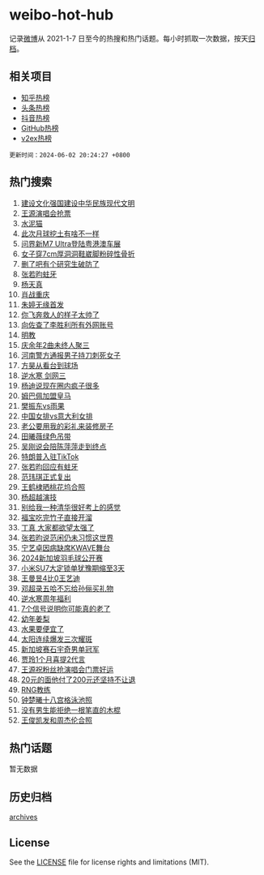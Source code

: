 # weibo-hot-hub

记录[微博](https://www.weibo.com)从 2021-1-7 日至今的热搜和热门话题。每小时抓取一次数据，按天[归档](archives)。

## 相关项目

- [知乎热榜](https://github.com/lonnyzhang423/zhihu-hot-hub)
- [头条热榜](https://github.com/lonnyzhang423/toutiao-hot-hub)
- [抖音热榜](https://github.com/lonnyzhang423/douyin-hot-hub)
- [GitHub热榜](https://github.com/lonnyzhang423/github-hot-hub)
- [v2ex热榜](https://github.com/lonnyzhang423/v2ex-hot-hub)


`更新时间：2024-06-02 20:24:27 +0800`

## 热门搜索

1. [建设文化强国建设中华民族现代文明](https://m.weibo.cn/search?containerid=100103type%3D1%26t%3D10%26q%3D%23%E5%BB%BA%E8%AE%BE%E6%96%87%E5%8C%96%E5%BC%BA%E5%9B%BD%E5%BB%BA%E8%AE%BE%E4%B8%AD%E5%8D%8E%E6%B0%91%E6%97%8F%E7%8E%B0%E4%BB%A3%E6%96%87%E6%98%8E%23&stream_entry_id=51&isnewpage=1&extparam=seat%3D1%26dgr%3D0%26filter_type%3Drealtimehot%26stream_entry_id%3D51%26c_type%3D51%26pos%3D0%26q%3D%2523%25E5%25BB%25BA%25E8%25AE%25BE%25E6%2596%2587%25E5%258C%2596%25E5%25BC%25BA%25E5%259B%25BD%25E5%25BB%25BA%25E8%25AE%25BE%25E4%25B8%25AD%25E5%258D%258E%25E6%25B0%2591%25E6%2597%258F%25E7%258E%25B0%25E4%25BB%25A3%25E6%2596%2587%25E6%2598%258E%2523%26cate%3D10103%26display_time%3D1717331065%26pre_seqid%3D171733106571802357708)
1. [王源演唱会抢票](https://m.weibo.cn/search?containerid=100103type%3D1%26t%3D10%26q%3D%E7%8E%8B%E6%BA%90%E6%BC%94%E5%94%B1%E4%BC%9A%E6%8A%A2%E7%A5%A8&stream_entry_id=31&isnewpage=1&extparam=seat%3D1%26filter_type%3Drealtimehot%26c_type%3D31%26lcate%3D5001%26cate%3D5001%26realpos%3D1%26band_rank%3D1%26q%3D%25E7%258E%258B%25E6%25BA%2590%25E6%25BC%2594%25E5%2594%25B1%25E4%25BC%259A%25E6%258A%25A2%25E7%25A5%25A8%26stream_entry_id%3D31%26pos%3D0%26dgr%3D0%26flag%3D1%26display_time%3D1717331065%26pre_seqid%3D171733106571802357708)
1. [水泥猫](https://m.weibo.cn/search?containerid=100103type%3D1%26t%3D10%26q%3D%E6%B0%B4%E6%B3%A5%E7%8C%AB&stream_entry_id=31&isnewpage=1&extparam=seat%3D1%26filter_type%3Drealtimehot%26c_type%3D31%26lcate%3D5001%26cate%3D5001%26realpos%3D2%26band_rank%3D2%26q%3D%25E6%25B0%25B4%25E6%25B3%25A5%25E7%258C%25AB%26stream_entry_id%3D31%26pos%3D1%26dgr%3D0%26flag%3D1%26display_time%3D1717331065%26pre_seqid%3D171733106571802357708)
1. [此次月球挖土有啥不一样](https://m.weibo.cn/search?containerid=100103type%3D1%26t%3D10%26q%3D%23%E6%AD%A4%E6%AC%A1%E6%9C%88%E7%90%83%E6%8C%96%E5%9C%9F%E6%9C%89%E5%95%A5%E4%B8%8D%E4%B8%80%E6%A0%B7%23&stream_entry_id=31&isnewpage=1&extparam=seat%3D1%26filter_type%3Drealtimehot%26c_type%3D31%26lcate%3D5001%26cate%3D5001%26realpos%3D3%26band_rank%3D3%26q%3D%2523%25E6%25AD%25A4%25E6%25AC%25A1%25E6%259C%2588%25E7%2590%2583%25E6%258C%2596%25E5%259C%259F%25E6%259C%2589%25E5%2595%25A5%25E4%25B8%258D%25E4%25B8%2580%25E6%25A0%25B7%2523%26stream_entry_id%3D31%26pos%3D2%26dgr%3D0%26flag%3D0%26display_time%3D1717331065%26pre_seqid%3D171733106571802357708)
1. [问界新M7 Ultra登陆粤港澳车展](https://m.weibo.cn/search?containerid=100103type%3D1%26t%3D10%26q%3D%23%E9%97%AE%E7%95%8C%E6%96%B0M7+Ultra%E7%99%BB%E9%99%86%E7%B2%A4%E6%B8%AF%E6%BE%B3%E8%BD%A6%E5%B1%95%23&stream_entry_id=31&isnewpage=1&extparam=seat%3D1%26filter_type%3Drealtimehot%26c_type%3D31%26lcate%3D5001%26cate%3D5001%26dgr%3D0%26band_rank%3D4%26q%3D%2523%25E9%2597%25AE%25E7%2595%258C%25E6%2596%25B0M7%2520Ultra%25E7%2599%25BB%25E9%2599%2586%25E7%25B2%25A4%25E6%25B8%25AF%25E6%25BE%25B3%25E8%25BD%25A6%25E5%25B1%2595%2523%26stream_entry_id%3D31%26is_ad_pos%3D1%26adid%3D240314%26pos%3D3%26topic_ad%3D1%26display_time%3D1717331065%26pre_seqid%3D171733106571802357708)
1. [女子穿7cm厚洞洞鞋崴脚粉碎性骨折](https://m.weibo.cn/search?containerid=100103type%3D1%26t%3D10%26q%3D%23%E5%A5%B3%E5%AD%90%E7%A9%BF7cm%E5%8E%9A%E6%B4%9E%E6%B4%9E%E9%9E%8B%E5%B4%B4%E8%84%9A%E7%B2%89%E7%A2%8E%E6%80%A7%E9%AA%A8%E6%8A%98%23&stream_entry_id=31&isnewpage=1&extparam=seat%3D1%26filter_type%3Drealtimehot%26c_type%3D31%26lcate%3D5001%26cate%3D5001%26realpos%3D4%26band_rank%3D4%26q%3D%2523%25E5%25A5%25B3%25E5%25AD%2590%25E7%25A9%25BF7cm%25E5%258E%259A%25E6%25B4%259E%25E6%25B4%259E%25E9%259E%258B%25E5%25B4%25B4%25E8%2584%259A%25E7%25B2%2589%25E7%25A2%258E%25E6%2580%25A7%25E9%25AA%25A8%25E6%258A%2598%2523%26stream_entry_id%3D31%26pos%3D4%26dgr%3D0%26flag%3D1%26display_time%3D1717331065%26pre_seqid%3D171733106571802357708)
1. [删了吧有个研究生破防了](https://m.weibo.cn/search?containerid=100103type%3D1%26t%3D10%26q%3D%23%E5%88%A0%E4%BA%86%E5%90%A7%E6%9C%89%E4%B8%AA%E7%A0%94%E7%A9%B6%E7%94%9F%E7%A0%B4%E9%98%B2%E4%BA%86%23&stream_entry_id=31&isnewpage=1&extparam=seat%3D1%26filter_type%3Drealtimehot%26c_type%3D31%26lcate%3D5001%26cate%3D5001%26realpos%3D5%26band_rank%3D5%26q%3D%2523%25E5%2588%25A0%25E4%25BA%2586%25E5%2590%25A7%25E6%259C%2589%25E4%25B8%25AA%25E7%25A0%2594%25E7%25A9%25B6%25E7%2594%259F%25E7%25A0%25B4%25E9%2598%25B2%25E4%25BA%2586%2523%26stream_entry_id%3D31%26pos%3D5%26dgr%3D0%26flag%3D2%26display_time%3D1717331065%26pre_seqid%3D171733106571802357708)
1. [张若昀蛀牙](https://m.weibo.cn/search?containerid=100103type%3D1%26t%3D10%26q%3D%23%E5%BC%A0%E8%8B%A5%E6%98%80%E8%9B%80%E7%89%99%23&stream_entry_id=31&isnewpage=1&extparam=seat%3D1%26filter_type%3Drealtimehot%26c_type%3D31%26lcate%3D5001%26cate%3D5001%26realpos%3D6%26band_rank%3D6%26q%3D%2523%25E5%25BC%25A0%25E8%258B%25A5%25E6%2598%2580%25E8%259B%2580%25E7%2589%2599%2523%26stream_entry_id%3D31%26pos%3D6%26dgr%3D0%26flag%3D0%26display_time%3D1717331065%26pre_seqid%3D171733106571802357708)
1. [杨天真](https://m.weibo.cn/search?containerid=100103type%3D1%26t%3D10%26q%3D%E6%9D%A8%E5%A4%A9%E7%9C%9F&stream_entry_id=31&isnewpage=1&extparam=seat%3D1%26filter_type%3Drealtimehot%26c_type%3D31%26lcate%3D5001%26cate%3D5001%26realpos%3D7%26band_rank%3D7%26q%3D%25E6%259D%25A8%25E5%25A4%25A9%25E7%259C%259F%26stream_entry_id%3D31%26pos%3D7%26dgr%3D0%26flag%3D1%26display_time%3D1717331065%26pre_seqid%3D171733106571802357708)
1. [肖战重庆](https://m.weibo.cn/search?containerid=100103type%3D1%26t%3D10%26q%3D%E8%82%96%E6%88%98%E9%87%8D%E5%BA%86&stream_entry_id=31&isnewpage=1&extparam=seat%3D1%26filter_type%3Drealtimehot%26c_type%3D31%26lcate%3D5001%26cate%3D5001%26realpos%3D8%26band_rank%3D8%26q%3D%25E8%2582%2596%25E6%2588%2598%25E9%2587%258D%25E5%25BA%2586%26stream_entry_id%3D31%26pos%3D8%26dgr%3D0%26flag%3D0%26display_time%3D1717331065%26pre_seqid%3D171733106571802357708)
1. [朱婷无缘首发](https://m.weibo.cn/search?containerid=100103type%3D1%26t%3D10%26q%3D%23%E6%9C%B1%E5%A9%B7%E6%97%A0%E7%BC%98%E9%A6%96%E5%8F%91%23&stream_entry_id=31&isnewpage=1&extparam=seat%3D1%26filter_type%3Drealtimehot%26c_type%3D31%26lcate%3D5001%26cate%3D5001%26realpos%3D9%26band_rank%3D9%26q%3D%2523%25E6%259C%25B1%25E5%25A9%25B7%25E6%2597%25A0%25E7%25BC%2598%25E9%25A6%2596%25E5%258F%2591%2523%26stream_entry_id%3D31%26pos%3D9%26dgr%3D0%26flag%3D1%26display_time%3D1717331065%26pre_seqid%3D171733106571802357708)
1. [你飞奔救人的样子太帅了](https://m.weibo.cn/search?containerid=100103type%3D1%26t%3D10%26q%3D%23%E4%BD%A0%E9%A3%9E%E5%A5%94%E6%95%91%E4%BA%BA%E7%9A%84%E6%A0%B7%E5%AD%90%E5%A4%AA%E5%B8%85%E4%BA%86%23&stream_entry_id=31&isnewpage=1&extparam=seat%3D1%26filter_type%3Drealtimehot%26c_type%3D31%26lcate%3D5001%26cate%3D5001%26realpos%3D10%26band_rank%3D10%26q%3D%2523%25E4%25BD%25A0%25E9%25A3%259E%25E5%25A5%2594%25E6%2595%2591%25E4%25BA%25BA%25E7%259A%2584%25E6%25A0%25B7%25E5%25AD%2590%25E5%25A4%25AA%25E5%25B8%2585%25E4%25BA%2586%2523%26stream_entry_id%3D31%26pos%3D10%26dgr%3D0%26flag%3D32768%26display_time%3D1717331065%26pre_seqid%3D171733106571802357708)
1. [向佐查了李胜利所有外网账号](https://m.weibo.cn/search?containerid=100103type%3D1%26t%3D10%26q%3D%23%E5%90%91%E4%BD%90%E6%9F%A5%E4%BA%86%E6%9D%8E%E8%83%9C%E5%88%A9%E6%89%80%E6%9C%89%E5%A4%96%E7%BD%91%E8%B4%A6%E5%8F%B7%23&stream_entry_id=31&isnewpage=1&extparam=seat%3D1%26filter_type%3Drealtimehot%26c_type%3D31%26lcate%3D5001%26cate%3D5001%26realpos%3D11%26band_rank%3D11%26q%3D%2523%25E5%2590%2591%25E4%25BD%2590%25E6%259F%25A5%25E4%25BA%2586%25E6%259D%258E%25E8%2583%259C%25E5%2588%25A9%25E6%2589%2580%25E6%259C%2589%25E5%25A4%2596%25E7%25BD%2591%25E8%25B4%25A6%25E5%258F%25B7%2523%26stream_entry_id%3D31%26pos%3D11%26dgr%3D0%26flag%3D2%26display_time%3D1717331065%26pre_seqid%3D171733106571802357708)
1. [明教](https://m.weibo.cn/search?containerid=100103type%3D1%26t%3D10%26q%3D%E6%98%8E%E6%95%99&stream_entry_id=31&isnewpage=1&extparam=seat%3D1%26filter_type%3Drealtimehot%26c_type%3D31%26lcate%3D5001%26cate%3D5001%26realpos%3D12%26band_rank%3D12%26q%3D%25E6%2598%258E%25E6%2595%2599%26stream_entry_id%3D31%26pos%3D12%26dgr%3D0%26flag%3D0%26display_time%3D1717331065%26pre_seqid%3D171733106571802357708)
1. [庆余年2曲未终人聚三](https://m.weibo.cn/search?containerid=100103type%3D1%26t%3D10%26q%3D%23%E5%BA%86%E4%BD%99%E5%B9%B42%E6%9B%B2%E6%9C%AA%E7%BB%88%E4%BA%BA%E8%81%9A%E4%B8%89%23&stream_entry_id=31&isnewpage=1&extparam=seat%3D1%26filter_type%3Drealtimehot%26c_type%3D31%26lcate%3D5001%26cate%3D5001%26realpos%3D13%26band_rank%3D13%26q%3D%2523%25E5%25BA%2586%25E4%25BD%2599%25E5%25B9%25B42%25E6%259B%25B2%25E6%259C%25AA%25E7%25BB%2588%25E4%25BA%25BA%25E8%2581%259A%25E4%25B8%2589%2523%26stream_entry_id%3D31%26pos%3D13%26dgr%3D0%26flag%3D0%26display_time%3D1717331065%26pre_seqid%3D171733106571802357708)
1. [河南警方通报男子持刀刺死女子](https://m.weibo.cn/search?containerid=100103type%3D1%26t%3D10%26q%3D%23%E6%B2%B3%E5%8D%97%E8%AD%A6%E6%96%B9%E9%80%9A%E6%8A%A5%E7%94%B7%E5%AD%90%E6%8C%81%E5%88%80%E5%88%BA%E6%AD%BB%E5%A5%B3%E5%AD%90%23&stream_entry_id=31&isnewpage=1&extparam=seat%3D1%26filter_type%3Drealtimehot%26c_type%3D31%26lcate%3D5001%26cate%3D5001%26realpos%3D14%26band_rank%3D14%26q%3D%2523%25E6%25B2%25B3%25E5%258D%2597%25E8%25AD%25A6%25E6%2596%25B9%25E9%2580%259A%25E6%258A%25A5%25E7%2594%25B7%25E5%25AD%2590%25E6%258C%2581%25E5%2588%2580%25E5%2588%25BA%25E6%25AD%25BB%25E5%25A5%25B3%25E5%25AD%2590%2523%26stream_entry_id%3D31%26pos%3D14%26dgr%3D0%26flag%3D1%26display_time%3D1717331065%26pre_seqid%3D171733106571802357708)
1. [方昊从看台到球场](https://m.weibo.cn/search?containerid=100103type%3D1%26t%3D10%26q%3D%23%E6%96%B9%E6%98%8A%E4%BB%8E%E7%9C%8B%E5%8F%B0%E5%88%B0%E7%90%83%E5%9C%BA%23&stream_entry_id=31&isnewpage=1&extparam=seat%3D1%26filter_type%3Drealtimehot%26c_type%3D31%26lcate%3D5001%26cate%3D5001%26realpos%3D15%26band_rank%3D15%26q%3D%2523%25E6%2596%25B9%25E6%2598%258A%25E4%25BB%258E%25E7%259C%258B%25E5%258F%25B0%25E5%2588%25B0%25E7%2590%2583%25E5%259C%25BA%2523%26stream_entry_id%3D31%26pos%3D15%26adid%3D240413%26dgr%3D0%26flag%3D0%26display_time%3D1717331065%26pre_seqid%3D171733106571802357708)
1. [逆水寒 剑网三](https://m.weibo.cn/search?containerid=100103type%3D1%26t%3D10%26q%3D%E9%80%86%E6%B0%B4%E5%AF%92+%E5%89%91%E7%BD%91%E4%B8%89&stream_entry_id=31&isnewpage=1&extparam=seat%3D1%26filter_type%3Drealtimehot%26c_type%3D31%26lcate%3D5001%26cate%3D5001%26realpos%3D16%26band_rank%3D16%26q%3D%25E9%2580%2586%25E6%25B0%25B4%25E5%25AF%2592%2520%25E5%2589%2591%25E7%25BD%2591%25E4%25B8%2589%26stream_entry_id%3D31%26pos%3D16%26dgr%3D0%26flag%3D0%26display_time%3D1717331065%26pre_seqid%3D171733106571802357708)
1. [杨迪说现在圈内疯子很多](https://m.weibo.cn/search?containerid=100103type%3D1%26t%3D10%26q%3D%23%E6%9D%A8%E8%BF%AA%E8%AF%B4%E7%8E%B0%E5%9C%A8%E5%9C%88%E5%86%85%E7%96%AF%E5%AD%90%E5%BE%88%E5%A4%9A%23&stream_entry_id=31&isnewpage=1&extparam=seat%3D1%26filter_type%3Drealtimehot%26c_type%3D31%26lcate%3D5001%26cate%3D5001%26realpos%3D17%26band_rank%3D17%26q%3D%2523%25E6%259D%25A8%25E8%25BF%25AA%25E8%25AF%25B4%25E7%258E%25B0%25E5%259C%25A8%25E5%259C%2588%25E5%2586%2585%25E7%2596%25AF%25E5%25AD%2590%25E5%25BE%2588%25E5%25A4%259A%2523%26stream_entry_id%3D31%26pos%3D17%26dgr%3D0%26flag%3D1%26display_time%3D1717331065%26pre_seqid%3D171733106571802357708)
1. [姆巴佩加盟皇马](https://m.weibo.cn/search?containerid=100103type%3D1%26t%3D10%26q%3D%23%E5%A7%86%E5%B7%B4%E4%BD%A9%E5%8A%A0%E7%9B%9F%E7%9A%87%E9%A9%AC%23&stream_entry_id=31&isnewpage=1&extparam=seat%3D1%26filter_type%3Drealtimehot%26c_type%3D31%26lcate%3D5001%26cate%3D5001%26realpos%3D18%26band_rank%3D18%26q%3D%2523%25E5%25A7%2586%25E5%25B7%25B4%25E4%25BD%25A9%25E5%258A%25A0%25E7%259B%259F%25E7%259A%2587%25E9%25A9%25AC%2523%26stream_entry_id%3D31%26pos%3D18%26dgr%3D0%26flag%3D1%26display_time%3D1717331065%26pre_seqid%3D171733106571802357708)
1. [樊振东vs雨果](https://m.weibo.cn/search?containerid=100103type%3D1%26t%3D10%26q%3D%23%E6%A8%8A%E6%8C%AF%E4%B8%9Cvs%E9%9B%A8%E6%9E%9C%23&stream_entry_id=31&isnewpage=1&extparam=seat%3D1%26filter_type%3Drealtimehot%26c_type%3D31%26lcate%3D5001%26cate%3D5001%26realpos%3D19%26band_rank%3D19%26q%3D%2523%25E6%25A8%258A%25E6%258C%25AF%25E4%25B8%259Cvs%25E9%259B%25A8%25E6%259E%259C%2523%26stream_entry_id%3D31%26pos%3D19%26dgr%3D0%26flag%3D1%26display_time%3D1717331065%26pre_seqid%3D171733106571802357708)
1. [中国女排vs意大利女排](https://m.weibo.cn/search?containerid=100103type%3D1%26t%3D10%26q%3D%23%E4%B8%AD%E5%9B%BD%E5%A5%B3%E6%8E%92vs%E6%84%8F%E5%A4%A7%E5%88%A9%E5%A5%B3%E6%8E%92%23&stream_entry_id=31&isnewpage=1&extparam=seat%3D1%26filter_type%3Drealtimehot%26c_type%3D31%26lcate%3D5001%26cate%3D5001%26realpos%3D20%26band_rank%3D20%26q%3D%2523%25E4%25B8%25AD%25E5%259B%25BD%25E5%25A5%25B3%25E6%258E%2592vs%25E6%2584%258F%25E5%25A4%25A7%25E5%2588%25A9%25E5%25A5%25B3%25E6%258E%2592%2523%26stream_entry_id%3D31%26pos%3D20%26dgr%3D0%26flag%3D1%26display_time%3D1717331065%26pre_seqid%3D171733106571802357708)
1. [老公要用我的彩礼来装修房子](https://m.weibo.cn/search?containerid=100103type%3D1%26t%3D10%26q%3D%23%E8%80%81%E5%85%AC%E8%A6%81%E7%94%A8%E6%88%91%E7%9A%84%E5%BD%A9%E7%A4%BC%E6%9D%A5%E8%A3%85%E4%BF%AE%E6%88%BF%E5%AD%90%23&stream_entry_id=31&isnewpage=1&extparam=seat%3D1%26filter_type%3Drealtimehot%26c_type%3D31%26lcate%3D5001%26cate%3D5001%26realpos%3D21%26band_rank%3D21%26q%3D%2523%25E8%2580%2581%25E5%2585%25AC%25E8%25A6%2581%25E7%2594%25A8%25E6%2588%2591%25E7%259A%2584%25E5%25BD%25A9%25E7%25A4%25BC%25E6%259D%25A5%25E8%25A3%2585%25E4%25BF%25AE%25E6%2588%25BF%25E5%25AD%2590%2523%26stream_entry_id%3D31%26pos%3D21%26dgr%3D0%26flag%3D0%26display_time%3D1717331065%26pre_seqid%3D171733106571802357708)
1. [田曦薇绿色吊带](https://m.weibo.cn/search?containerid=100103type%3D1%26t%3D10%26q%3D%23%E7%94%B0%E6%9B%A6%E8%96%87%E7%BB%BF%E8%89%B2%E5%90%8A%E5%B8%A6%23&stream_entry_id=31&isnewpage=1&extparam=seat%3D1%26filter_type%3Drealtimehot%26c_type%3D31%26lcate%3D5001%26cate%3D5001%26realpos%3D22%26band_rank%3D22%26q%3D%2523%25E7%2594%25B0%25E6%259B%25A6%25E8%2596%2587%25E7%25BB%25BF%25E8%2589%25B2%25E5%2590%258A%25E5%25B8%25A6%2523%26stream_entry_id%3D31%26pos%3D22%26dgr%3D0%26flag%3D0%26display_time%3D1717331065%26pre_seqid%3D171733106571802357708)
1. [吴刚说会陪陈萍萍走到终点](https://m.weibo.cn/search?containerid=100103type%3D1%26t%3D10%26q%3D%23%E5%90%B4%E5%88%9A%E8%AF%B4%E4%BC%9A%E9%99%AA%E9%99%88%E8%90%8D%E8%90%8D%E8%B5%B0%E5%88%B0%E7%BB%88%E7%82%B9%23&stream_entry_id=31&isnewpage=1&extparam=seat%3D1%26filter_type%3Drealtimehot%26c_type%3D31%26lcate%3D5001%26cate%3D5001%26realpos%3D23%26band_rank%3D23%26q%3D%2523%25E5%2590%25B4%25E5%2588%259A%25E8%25AF%25B4%25E4%25BC%259A%25E9%2599%25AA%25E9%2599%2588%25E8%2590%258D%25E8%2590%258D%25E8%25B5%25B0%25E5%2588%25B0%25E7%25BB%2588%25E7%2582%25B9%2523%26stream_entry_id%3D31%26pos%3D23%26dgr%3D0%26flag%3D1%26display_time%3D1717331065%26pre_seqid%3D171733106571802357708)
1. [特朗普入驻TikTok](https://m.weibo.cn/search?containerid=100103type%3D1%26t%3D10%26q%3D%23%E7%89%B9%E6%9C%97%E6%99%AE%E5%85%A5%E9%A9%BBTikTok%23&stream_entry_id=31&isnewpage=1&extparam=seat%3D1%26filter_type%3Drealtimehot%26c_type%3D31%26lcate%3D5001%26cate%3D5001%26realpos%3D24%26band_rank%3D24%26q%3D%2523%25E7%2589%25B9%25E6%259C%2597%25E6%2599%25AE%25E5%2585%25A5%25E9%25A9%25BBTikTok%2523%26stream_entry_id%3D31%26pos%3D24%26dgr%3D0%26flag%3D0%26display_time%3D1717331065%26pre_seqid%3D171733106571802357708)
1. [张若昀回应有蛀牙](https://m.weibo.cn/search?containerid=100103type%3D1%26t%3D10%26q%3D%23%E5%BC%A0%E8%8B%A5%E6%98%80%E5%9B%9E%E5%BA%94%E6%9C%89%E8%9B%80%E7%89%99%23&stream_entry_id=31&isnewpage=1&extparam=seat%3D1%26filter_type%3Drealtimehot%26c_type%3D31%26lcate%3D5001%26cate%3D5001%26realpos%3D25%26band_rank%3D25%26q%3D%2523%25E5%25BC%25A0%25E8%258B%25A5%25E6%2598%2580%25E5%259B%259E%25E5%25BA%2594%25E6%259C%2589%25E8%259B%2580%25E7%2589%2599%2523%26stream_entry_id%3D31%26pos%3D25%26dgr%3D0%26flag%3D1%26display_time%3D1717331065%26pre_seqid%3D171733106571802357708)
1. [范玮琪正式复出](https://m.weibo.cn/search?containerid=100103type%3D1%26t%3D10%26q%3D%23%E8%8C%83%E7%8E%AE%E7%90%AA%E6%AD%A3%E5%BC%8F%E5%A4%8D%E5%87%BA%23&stream_entry_id=31&isnewpage=1&extparam=seat%3D1%26filter_type%3Drealtimehot%26c_type%3D31%26lcate%3D5001%26cate%3D5001%26realpos%3D26%26band_rank%3D26%26q%3D%2523%25E8%258C%2583%25E7%258E%25AE%25E7%2590%25AA%25E6%25AD%25A3%25E5%25BC%258F%25E5%25A4%258D%25E5%2587%25BA%2523%26stream_entry_id%3D31%26pos%3D26%26dgr%3D0%26flag%3D0%26display_time%3D1717331065%26pre_seqid%3D171733106571802357708)
1. [王鹤棣晒桃花坞合照](https://m.weibo.cn/search?containerid=100103type%3D1%26t%3D10%26q%3D%23%E7%8E%8B%E9%B9%A4%E6%A3%A3%E6%99%92%E6%A1%83%E8%8A%B1%E5%9D%9E%E5%90%88%E7%85%A7%23&stream_entry_id=31&isnewpage=1&extparam=seat%3D1%26filter_type%3Drealtimehot%26c_type%3D31%26lcate%3D5001%26cate%3D5001%26realpos%3D27%26band_rank%3D27%26q%3D%2523%25E7%258E%258B%25E9%25B9%25A4%25E6%25A3%25A3%25E6%2599%2592%25E6%25A1%2583%25E8%258A%25B1%25E5%259D%259E%25E5%2590%2588%25E7%2585%25A7%2523%26stream_entry_id%3D31%26pos%3D27%26dgr%3D0%26flag%3D1%26display_time%3D1717331065%26pre_seqid%3D171733106571802357708)
1. [杨超越演技](https://m.weibo.cn/search?containerid=100103type%3D1%26t%3D10%26q%3D%E6%9D%A8%E8%B6%85%E8%B6%8A%E6%BC%94%E6%8A%80&stream_entry_id=31&isnewpage=1&extparam=seat%3D1%26filter_type%3Drealtimehot%26c_type%3D31%26lcate%3D5001%26cate%3D5001%26realpos%3D28%26band_rank%3D28%26q%3D%25E6%259D%25A8%25E8%25B6%2585%25E8%25B6%258A%25E6%25BC%2594%25E6%258A%2580%26stream_entry_id%3D31%26pos%3D28%26dgr%3D0%26flag%3D1%26display_time%3D1717331065%26pre_seqid%3D171733106571802357708)
1. [别给我一种清华很好考上的感觉](https://m.weibo.cn/search?containerid=100103type%3D1%26t%3D10%26q%3D%23%E5%88%AB%E7%BB%99%E6%88%91%E4%B8%80%E7%A7%8D%E6%B8%85%E5%8D%8E%E5%BE%88%E5%A5%BD%E8%80%83%E4%B8%8A%E7%9A%84%E6%84%9F%E8%A7%89%23&stream_entry_id=31&isnewpage=1&extparam=seat%3D1%26filter_type%3Drealtimehot%26c_type%3D31%26lcate%3D5001%26cate%3D5001%26realpos%3D29%26band_rank%3D29%26q%3D%2523%25E5%2588%25AB%25E7%25BB%2599%25E6%2588%2591%25E4%25B8%2580%25E7%25A7%258D%25E6%25B8%2585%25E5%258D%258E%25E5%25BE%2588%25E5%25A5%25BD%25E8%2580%2583%25E4%25B8%258A%25E7%259A%2584%25E6%2584%259F%25E8%25A7%2589%2523%26stream_entry_id%3D31%26pos%3D29%26dgr%3D0%26flag%3D1%26display_time%3D1717331065%26pre_seqid%3D171733106571802357708)
1. [福宝吃完竹子直接开溜](https://m.weibo.cn/search?containerid=100103type%3D1%26t%3D10%26q%3D%23%E7%A6%8F%E5%AE%9D%E5%90%83%E5%AE%8C%E7%AB%B9%E5%AD%90%E7%9B%B4%E6%8E%A5%E5%BC%80%E6%BA%9C%23&stream_entry_id=31&isnewpage=1&extparam=seat%3D1%26filter_type%3Drealtimehot%26c_type%3D31%26lcate%3D5001%26cate%3D5001%26realpos%3D30%26band_rank%3D30%26q%3D%2523%25E7%25A6%258F%25E5%25AE%259D%25E5%2590%2583%25E5%25AE%258C%25E7%25AB%25B9%25E5%25AD%2590%25E7%259B%25B4%25E6%258E%25A5%25E5%25BC%2580%25E6%25BA%259C%2523%26stream_entry_id%3D31%26pos%3D30%26dgr%3D0%26flag%3D0%26display_time%3D1717331065%26pre_seqid%3D171733106571802357708)
1. [丁真 大家都欲望太强了](https://m.weibo.cn/search?containerid=100103type%3D1%26t%3D10%26q%3D%E4%B8%81%E7%9C%9F+%E5%A4%A7%E5%AE%B6%E9%83%BD%E6%AC%B2%E6%9C%9B%E5%A4%AA%E5%BC%BA%E4%BA%86&stream_entry_id=31&isnewpage=1&extparam=seat%3D1%26filter_type%3Drealtimehot%26c_type%3D31%26lcate%3D5001%26cate%3D5001%26realpos%3D31%26band_rank%3D31%26q%3D%25E4%25B8%2581%25E7%259C%259F%2520%25E5%25A4%25A7%25E5%25AE%25B6%25E9%2583%25BD%25E6%25AC%25B2%25E6%259C%259B%25E5%25A4%25AA%25E5%25BC%25BA%25E4%25BA%2586%26stream_entry_id%3D31%26pos%3D31%26dgr%3D0%26flag%3D0%26display_time%3D1717331065%26pre_seqid%3D171733106571802357708)
1. [张若昀说范闲仍未习惯这世界](https://m.weibo.cn/search?containerid=100103type%3D1%26t%3D10%26q%3D%23%E5%BC%A0%E8%8B%A5%E6%98%80%E8%AF%B4%E8%8C%83%E9%97%B2%E4%BB%8D%E6%9C%AA%E4%B9%A0%E6%83%AF%E8%BF%99%E4%B8%96%E7%95%8C%23&stream_entry_id=31&isnewpage=1&extparam=seat%3D1%26filter_type%3Drealtimehot%26c_type%3D31%26lcate%3D5001%26cate%3D5001%26realpos%3D32%26band_rank%3D32%26q%3D%2523%25E5%25BC%25A0%25E8%258B%25A5%25E6%2598%2580%25E8%25AF%25B4%25E8%258C%2583%25E9%2597%25B2%25E4%25BB%258D%25E6%259C%25AA%25E4%25B9%25A0%25E6%2583%25AF%25E8%25BF%2599%25E4%25B8%2596%25E7%2595%258C%2523%26stream_entry_id%3D31%26pos%3D32%26dgr%3D0%26flag%3D1%26display_time%3D1717331065%26pre_seqid%3D171733106571802357708)
1. [宁艺卓因病缺席KWAVE舞台](https://m.weibo.cn/search?containerid=100103type%3D1%26t%3D10%26q%3D%23%E5%AE%81%E8%89%BA%E5%8D%93%E5%9B%A0%E7%97%85%E7%BC%BA%E5%B8%ADKWAVE%E8%88%9E%E5%8F%B0%23&stream_entry_id=31&isnewpage=1&extparam=seat%3D1%26filter_type%3Drealtimehot%26c_type%3D31%26lcate%3D5001%26cate%3D5001%26realpos%3D33%26band_rank%3D33%26q%3D%2523%25E5%25AE%2581%25E8%2589%25BA%25E5%258D%2593%25E5%259B%25A0%25E7%2597%2585%25E7%25BC%25BA%25E5%25B8%25ADKWAVE%25E8%2588%259E%25E5%258F%25B0%2523%26stream_entry_id%3D31%26pos%3D33%26dgr%3D0%26flag%3D0%26display_time%3D1717331065%26pre_seqid%3D171733106571802357708)
1. [2024新加坡羽毛球公开赛](https://m.weibo.cn/search?containerid=100103type%3D1%26t%3D10%26q%3D%232024%E6%96%B0%E5%8A%A0%E5%9D%A1%E7%BE%BD%E6%AF%9B%E7%90%83%E5%85%AC%E5%BC%80%E8%B5%9B%23&stream_entry_id=31&isnewpage=1&extparam=seat%3D1%26filter_type%3Drealtimehot%26c_type%3D31%26lcate%3D5001%26cate%3D5001%26realpos%3D34%26band_rank%3D34%26q%3D%25232024%25E6%2596%25B0%25E5%258A%25A0%25E5%259D%25A1%25E7%25BE%25BD%25E6%25AF%259B%25E7%2590%2583%25E5%2585%25AC%25E5%25BC%2580%25E8%25B5%259B%2523%26stream_entry_id%3D31%26pos%3D34%26dgr%3D0%26flag%3D1%26display_time%3D1717331065%26pre_seqid%3D171733106571802357708)
1. [小米SU7大定锁单犹豫期缩至3天](https://m.weibo.cn/search?containerid=100103type%3D1%26t%3D10%26q%3D%23%E5%B0%8F%E7%B1%B3SU7%E5%A4%A7%E5%AE%9A%E9%94%81%E5%8D%95%E7%8A%B9%E8%B1%AB%E6%9C%9F%E7%BC%A9%E8%87%B33%E5%A4%A9%23&stream_entry_id=31&isnewpage=1&extparam=seat%3D1%26filter_type%3Drealtimehot%26c_type%3D31%26lcate%3D5001%26cate%3D5001%26realpos%3D35%26band_rank%3D35%26q%3D%2523%25E5%25B0%258F%25E7%25B1%25B3SU7%25E5%25A4%25A7%25E5%25AE%259A%25E9%2594%2581%25E5%258D%2595%25E7%258A%25B9%25E8%25B1%25AB%25E6%259C%259F%25E7%25BC%25A9%25E8%2587%25B33%25E5%25A4%25A9%2523%26stream_entry_id%3D31%26pos%3D35%26dgr%3D0%26flag%3D1%26display_time%3D1717331065%26pre_seqid%3D171733106571802357708)
1. [王曼昱4比0王艺迪](https://m.weibo.cn/search?containerid=100103type%3D1%26t%3D10%26q%3D%23%E7%8E%8B%E6%9B%BC%E6%98%B14%E6%AF%940%E7%8E%8B%E8%89%BA%E8%BF%AA%23&stream_entry_id=31&isnewpage=1&extparam=seat%3D1%26filter_type%3Drealtimehot%26c_type%3D31%26lcate%3D5001%26cate%3D5001%26realpos%3D36%26band_rank%3D36%26q%3D%2523%25E7%258E%258B%25E6%259B%25BC%25E6%2598%25B14%25E6%25AF%25940%25E7%258E%258B%25E8%2589%25BA%25E8%25BF%25AA%2523%26stream_entry_id%3D31%26pos%3D36%26dgr%3D0%26flag%3D1%26display_time%3D1717331065%26pre_seqid%3D171733106571802357708)
1. [邓超录五哈不忘给孙俪买礼物](https://m.weibo.cn/search?containerid=100103type%3D1%26t%3D10%26q%3D%23%E9%82%93%E8%B6%85%E5%BD%95%E4%BA%94%E5%93%88%E4%B8%8D%E5%BF%98%E7%BB%99%E5%AD%99%E4%BF%AA%E4%B9%B0%E7%A4%BC%E7%89%A9%23&stream_entry_id=31&isnewpage=1&extparam=seat%3D1%26filter_type%3Drealtimehot%26c_type%3D31%26lcate%3D5001%26cate%3D5001%26realpos%3D37%26band_rank%3D37%26q%3D%2523%25E9%2582%2593%25E8%25B6%2585%25E5%25BD%2595%25E4%25BA%2594%25E5%2593%2588%25E4%25B8%258D%25E5%25BF%2598%25E7%25BB%2599%25E5%25AD%2599%25E4%25BF%25AA%25E4%25B9%25B0%25E7%25A4%25BC%25E7%2589%25A9%2523%26stream_entry_id%3D31%26pos%3D37%26dgr%3D0%26flag%3D0%26display_time%3D1717331065%26pre_seqid%3D171733106571802357708)
1. [逆水寒周年福利](https://m.weibo.cn/search?containerid=100103type%3D1%26t%3D10%26q%3D%23%E9%80%86%E6%B0%B4%E5%AF%92%E5%91%A8%E5%B9%B4%E7%A6%8F%E5%88%A9%23&stream_entry_id=31&isnewpage=1&extparam=seat%3D1%26filter_type%3Drealtimehot%26c_type%3D31%26lcate%3D5001%26cate%3D5001%26realpos%3D38%26band_rank%3D38%26q%3D%2523%25E9%2580%2586%25E6%25B0%25B4%25E5%25AF%2592%25E5%2591%25A8%25E5%25B9%25B4%25E7%25A6%258F%25E5%2588%25A9%2523%26stream_entry_id%3D31%26pos%3D38%26dgr%3D0%26flag%3D0%26display_time%3D1717331065%26pre_seqid%3D171733106571802357708)
1. [7个信号说明你可能真的老了](https://m.weibo.cn/search?containerid=100103type%3D1%26t%3D10%26q%3D%237%E4%B8%AA%E4%BF%A1%E5%8F%B7%E8%AF%B4%E6%98%8E%E4%BD%A0%E5%8F%AF%E8%83%BD%E7%9C%9F%E7%9A%84%E8%80%81%E4%BA%86%23&stream_entry_id=31&isnewpage=1&extparam=seat%3D1%26filter_type%3Drealtimehot%26c_type%3D31%26lcate%3D5001%26cate%3D5001%26realpos%3D39%26band_rank%3D39%26q%3D%25237%25E4%25B8%25AA%25E4%25BF%25A1%25E5%258F%25B7%25E8%25AF%25B4%25E6%2598%258E%25E4%25BD%25A0%25E5%258F%25AF%25E8%2583%25BD%25E7%259C%259F%25E7%259A%2584%25E8%2580%2581%25E4%25BA%2586%2523%26stream_entry_id%3D31%26pos%3D39%26dgr%3D0%26flag%3D1%26display_time%3D1717331065%26pre_seqid%3D171733106571802357708)
1. [幼年姜梨](https://m.weibo.cn/search?containerid=100103type%3D1%26t%3D10%26q%3D%23%E5%B9%BC%E5%B9%B4%E5%A7%9C%E6%A2%A8%23&stream_entry_id=31&isnewpage=1&extparam=seat%3D1%26filter_type%3Drealtimehot%26c_type%3D31%26lcate%3D5001%26cate%3D5001%26realpos%3D40%26band_rank%3D40%26q%3D%2523%25E5%25B9%25BC%25E5%25B9%25B4%25E5%25A7%259C%25E6%25A2%25A8%2523%26stream_entry_id%3D31%26pos%3D40%26dgr%3D0%26flag%3D0%26display_time%3D1717331065%26pre_seqid%3D171733106571802357708)
1. [水果要便宜了](https://m.weibo.cn/search?containerid=100103type%3D1%26t%3D10%26q%3D%23%E6%B0%B4%E6%9E%9C%E8%A6%81%E4%BE%BF%E5%AE%9C%E4%BA%86%23&stream_entry_id=31&isnewpage=1&extparam=seat%3D1%26filter_type%3Drealtimehot%26c_type%3D31%26lcate%3D5001%26cate%3D5001%26realpos%3D41%26band_rank%3D41%26q%3D%2523%25E6%25B0%25B4%25E6%259E%259C%25E8%25A6%2581%25E4%25BE%25BF%25E5%25AE%259C%25E4%25BA%2586%2523%26stream_entry_id%3D31%26pos%3D41%26dgr%3D0%26flag%3D0%26display_time%3D1717331065%26pre_seqid%3D171733106571802357708)
1. [太阳连续爆发三次耀斑](https://m.weibo.cn/search?containerid=100103type%3D1%26t%3D10%26q%3D%23%E5%A4%AA%E9%98%B3%E8%BF%9E%E7%BB%AD%E7%88%86%E5%8F%91%E4%B8%89%E6%AC%A1%E8%80%80%E6%96%91%23&stream_entry_id=31&isnewpage=1&extparam=seat%3D1%26filter_type%3Drealtimehot%26c_type%3D31%26lcate%3D5001%26cate%3D5001%26realpos%3D42%26band_rank%3D42%26q%3D%2523%25E5%25A4%25AA%25E9%2598%25B3%25E8%25BF%259E%25E7%25BB%25AD%25E7%2588%2586%25E5%258F%2591%25E4%25B8%2589%25E6%25AC%25A1%25E8%2580%2580%25E6%2596%2591%2523%26stream_entry_id%3D31%26pos%3D42%26dgr%3D0%26flag%3D1%26display_time%3D1717331065%26pre_seqid%3D171733106571802357708)
1. [新加坡赛石宇奇男单冠军](https://m.weibo.cn/search?containerid=100103type%3D1%26t%3D10%26q%3D%23%E6%96%B0%E5%8A%A0%E5%9D%A1%E8%B5%9B%E7%9F%B3%E5%AE%87%E5%A5%87%E7%94%B7%E5%8D%95%E5%86%A0%E5%86%9B%23&stream_entry_id=31&isnewpage=1&extparam=seat%3D1%26filter_type%3Drealtimehot%26c_type%3D31%26lcate%3D5001%26cate%3D5001%26realpos%3D43%26band_rank%3D43%26q%3D%2523%25E6%2596%25B0%25E5%258A%25A0%25E5%259D%25A1%25E8%25B5%259B%25E7%259F%25B3%25E5%25AE%2587%25E5%25A5%2587%25E7%2594%25B7%25E5%258D%2595%25E5%2586%25A0%25E5%2586%259B%2523%26stream_entry_id%3D31%26pos%3D43%26dgr%3D0%26flag%3D1%26display_time%3D1717331065%26pre_seqid%3D171733106571802357708)
1. [贾玲1个月喜提2代言](https://m.weibo.cn/search?containerid=100103type%3D1%26t%3D10%26q%3D%23%E8%B4%BE%E7%8E%B21%E4%B8%AA%E6%9C%88%E5%96%9C%E6%8F%902%E4%BB%A3%E8%A8%80%23&stream_entry_id=31&isnewpage=1&extparam=seat%3D1%26filter_type%3Drealtimehot%26c_type%3D31%26lcate%3D5001%26cate%3D5001%26realpos%3D44%26band_rank%3D44%26q%3D%2523%25E8%25B4%25BE%25E7%258E%25B21%25E4%25B8%25AA%25E6%259C%2588%25E5%2596%259C%25E6%258F%25902%25E4%25BB%25A3%25E8%25A8%2580%2523%26stream_entry_id%3D31%26pos%3D44%26dgr%3D0%26flag%3D0%26display_time%3D1717331065%26pre_seqid%3D171733106571802357708)
1. [王源祝粉丝抢演唱会门票好运](https://m.weibo.cn/search?containerid=100103type%3D1%26t%3D10%26q%3D%23%E7%8E%8B%E6%BA%90%E7%A5%9D%E7%B2%89%E4%B8%9D%E6%8A%A2%E6%BC%94%E5%94%B1%E4%BC%9A%E9%97%A8%E7%A5%A8%E5%A5%BD%E8%BF%90%23&stream_entry_id=31&isnewpage=1&extparam=seat%3D1%26filter_type%3Drealtimehot%26c_type%3D31%26lcate%3D5001%26cate%3D5001%26realpos%3D45%26band_rank%3D45%26q%3D%2523%25E7%258E%258B%25E6%25BA%2590%25E7%25A5%259D%25E7%25B2%2589%25E4%25B8%259D%25E6%258A%25A2%25E6%25BC%2594%25E5%2594%25B1%25E4%25BC%259A%25E9%2597%25A8%25E7%25A5%25A8%25E5%25A5%25BD%25E8%25BF%2590%2523%26stream_entry_id%3D31%26pos%3D45%26dgr%3D0%26flag%3D1%26display_time%3D1717331065%26pre_seqid%3D171733106571802357708)
1. [20元的面他付了200元还坚持不让退](https://m.weibo.cn/search?containerid=100103type%3D1%26t%3D10%26q%3D%2320%E5%85%83%E7%9A%84%E9%9D%A2%E4%BB%96%E4%BB%98%E4%BA%86200%E5%85%83%E8%BF%98%E5%9D%9A%E6%8C%81%E4%B8%8D%E8%AE%A9%E9%80%80%23&stream_entry_id=31&isnewpage=1&extparam=seat%3D1%26filter_type%3Drealtimehot%26c_type%3D31%26lcate%3D5001%26cate%3D5001%26realpos%3D46%26band_rank%3D46%26q%3D%252320%25E5%2585%2583%25E7%259A%2584%25E9%259D%25A2%25E4%25BB%2596%25E4%25BB%2598%25E4%25BA%2586200%25E5%2585%2583%25E8%25BF%2598%25E5%259D%259A%25E6%258C%2581%25E4%25B8%258D%25E8%25AE%25A9%25E9%2580%2580%2523%26stream_entry_id%3D31%26pos%3D46%26dgr%3D0%26flag%3D32768%26display_time%3D1717331065%26pre_seqid%3D171733106571802357708)
1. [RNG教练](https://m.weibo.cn/search?containerid=100103type%3D1%26t%3D10%26q%3DRNG%E6%95%99%E7%BB%83&stream_entry_id=31&isnewpage=1&extparam=seat%3D1%26filter_type%3Drealtimehot%26c_type%3D31%26lcate%3D5001%26cate%3D5001%26realpos%3D47%26band_rank%3D47%26q%3DRNG%25E6%2595%2599%25E7%25BB%2583%26stream_entry_id%3D31%26pos%3D47%26dgr%3D0%26flag%3D0%26display_time%3D1717331065%26pre_seqid%3D171733106571802357708)
1. [钟楚曦十八宫格泳池照](https://m.weibo.cn/search?containerid=100103type%3D1%26t%3D10%26q%3D%23%E9%92%9F%E6%A5%9A%E6%9B%A6%E5%8D%81%E5%85%AB%E5%AE%AB%E6%A0%BC%E6%B3%B3%E6%B1%A0%E7%85%A7%23&stream_entry_id=31&isnewpage=1&extparam=seat%3D1%26filter_type%3Drealtimehot%26c_type%3D31%26lcate%3D5001%26cate%3D5001%26realpos%3D48%26band_rank%3D48%26q%3D%2523%25E9%2592%259F%25E6%25A5%259A%25E6%259B%25A6%25E5%258D%2581%25E5%2585%25AB%25E5%25AE%25AB%25E6%25A0%25BC%25E6%25B3%25B3%25E6%25B1%25A0%25E7%2585%25A7%2523%26stream_entry_id%3D31%26pos%3D48%26dgr%3D0%26flag%3D0%26display_time%3D1717331065%26pre_seqid%3D171733106571802357708)
1. [没有男生能拒绝一根笔直的木棍](https://m.weibo.cn/search?containerid=100103type%3D1%26t%3D10%26q%3D%23%E6%B2%A1%E6%9C%89%E7%94%B7%E7%94%9F%E8%83%BD%E6%8B%92%E7%BB%9D%E4%B8%80%E6%A0%B9%E7%AC%94%E7%9B%B4%E7%9A%84%E6%9C%A8%E6%A3%8D%23&stream_entry_id=31&isnewpage=1&extparam=seat%3D1%26filter_type%3Drealtimehot%26c_type%3D31%26lcate%3D5001%26cate%3D5001%26realpos%3D49%26band_rank%3D49%26q%3D%2523%25E6%25B2%25A1%25E6%259C%2589%25E7%2594%25B7%25E7%2594%259F%25E8%2583%25BD%25E6%258B%2592%25E7%25BB%259D%25E4%25B8%2580%25E6%25A0%25B9%25E7%25AC%2594%25E7%259B%25B4%25E7%259A%2584%25E6%259C%25A8%25E6%25A3%258D%2523%26stream_entry_id%3D31%26pos%3D49%26dgr%3D0%26flag%3D0%26display_time%3D1717331065%26pre_seqid%3D171733106571802357708)
1. [王俊凯发和周杰伦合照](https://m.weibo.cn/search?containerid=100103type%3D1%26t%3D10%26q%3D%23%E7%8E%8B%E4%BF%8A%E5%87%AF%E5%8F%91%E5%92%8C%E5%91%A8%E6%9D%B0%E4%BC%A6%E5%90%88%E7%85%A7%23&stream_entry_id=31&isnewpage=1&extparam=seat%3D1%26filter_type%3Drealtimehot%26c_type%3D31%26lcate%3D5001%26cate%3D5001%26realpos%3D50%26band_rank%3D50%26q%3D%2523%25E7%258E%258B%25E4%25BF%258A%25E5%2587%25AF%25E5%258F%2591%25E5%2592%258C%25E5%2591%25A8%25E6%259D%25B0%25E4%25BC%25A6%25E5%2590%2588%25E7%2585%25A7%2523%26stream_entry_id%3D31%26pos%3D50%26dgr%3D0%26flag%3D0%26display_time%3D1717331065%26pre_seqid%3D171733106571802357708)

## 热门话题

暂无数据

## 历史归档

[archives](archives)

## License

See the [LICENSE](LICENSE) file for license rights and limitations (MIT).
